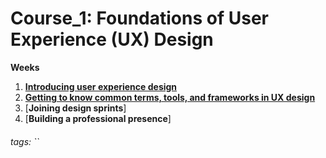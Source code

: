 # Course_1: Foundations of User Experience (UX) Design
**Weeks**
1. [**Introducing user experience design**](https://github.com/gcchen192/Google-UX-Design/blob/main/Course_1/1.%20Introducing%20user%20experience%20design.md)
2. [**Getting to know common terms, tools, and frameworks in UX design**](https://github.com/gcchen192/Google-UX-Design/blob/main/Course_1/2.%20Getting%20to%20know%20common%20terms,%20tools,%20and%20frameworks%20in%20UX%20design.md)
3. [**Joining design sprints**]
4. [**Building a professional presence**] 

###### tags: ``
